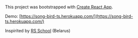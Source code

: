 This project was bootstrapped with [Create React App](https://github.com/facebook/create-react-app).

Demo: [https://song-bird-ts.herokuapp.com/](https://song-bird-ts.herokuapp.com/)

Inspirited by [RS School](https://rs.school/) (Belarus)
